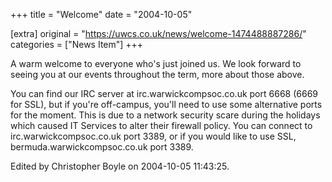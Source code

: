+++
title = "Welcome"
date = "2004-10-05"

[extra]
original = "https://uwcs.co.uk/news/welcome-1474488887286/"    
categories = ["News Item"]
+++

A warm welcome to everyone who's just joined us. We look forward to seeing you at our events throughout the term, more about those above.

You can find our IRC server at irc.warwickcompsoc.co.uk port 6668 (6669 for SSL), but if you're off-campus, you'll need to use some alternative ports for the moment. This is due to a network security scare during the holidays which caused IT Services to alter their firewall policy. You can connect to irc.warwickcompsoc.co.uk port 3389, or if you would like to use SSL, bermuda.warwickcompsoc.co.uk port 3389.

Edited by Christopher Boyle on 2004-10-05 11:43:25.


